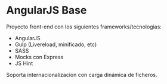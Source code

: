 # AngularJS Base #

Proyecto front-end con los siguientes frameworks/tecnologias:
  - AngularJS
  - Gulp (Livereload, minificado, etc)
  - SASS
  - Mocks con Express
  - JS Hint
 
Soporta internacionalizacion con carga dinámica de ficheros.